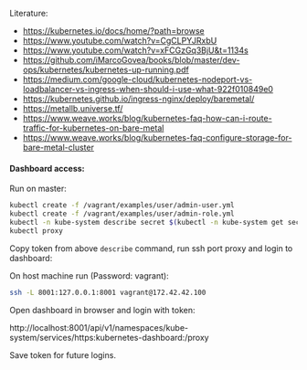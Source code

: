 Literature:
 - https://kubernetes.io/docs/home/?path=browse
 - https://www.youtube.com/watch?v=CgCLPYJRxbU
 - https://www.youtube.com/watch?v=xFCGzGq3BjU&t=1134s
 - https://github.com/iMarcoGovea/books/blob/master/dev-ops/kubernetes/kubernetes-up-running.pdf
 - https://medium.com/google-cloud/kubernetes-nodeport-vs-loadbalancer-vs-ingress-when-should-i-use-what-922f010849e0
 - https://kubernetes.github.io/ingress-nginx/deploy/baremetal/
 - https://metallb.universe.tf/
 - https://www.weave.works/blog/kubernetes-faq-how-can-i-route-traffic-for-kubernetes-on-bare-metal
 - https://www.weave.works/blog/kubernetes-faq-configure-storage-for-bare-metal-cluster

#### Dashboard access:

Run on master:

```bash
kubectl create -f /vagrant/examples/user/admin-user.yml
kubectl create -f /vagrant/examples/user/admin-role.yml
kubectl -n kube-system describe secret $(kubectl -n kube-system get secret | grep admin-user | awk '{print $1}')
kubectl proxy
```

Copy token from above `describe` command, run ssh port proxy and login to dashboard:

On host machine run (Password: vagrant):

```bash
ssh -L 8001:127.0.0.1:8001 vagrant@172.42.42.100
```

Open dashboard in browser and login with token:

http://localhost:8001/api/v1/namespaces/kube-system/services/https:kubernetes-dashboard:/proxy

Save token for future logins.